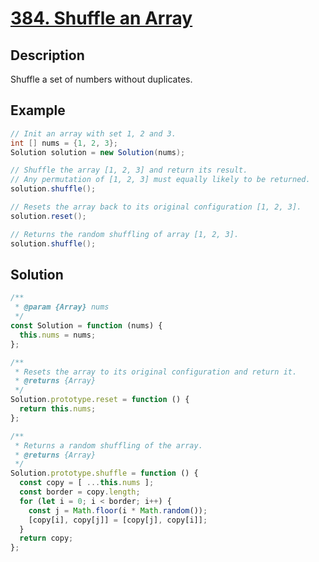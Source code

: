 # [384. Shuffle an Array](https://leetcode.com/problems/shuffle-an-array/)

## Description

Shuffle a set of numbers without duplicates.

## Example

```java
// Init an array with set 1, 2 and 3.
int [] nums = {1, 2, 3};
Solution solution = new Solution(nums);

// Shuffle the array [1, 2, 3] and return its result.
// Any permutation of [1, 2, 3] must equally likely to be returned.
solution.shuffle();

// Resets the array back to its original configuration [1, 2, 3].
solution.reset();

// Returns the random shuffling of array [1, 2, 3].
solution.shuffle();
```

## Solution

```javascript
/**
 * @param {Array} nums
 */
const Solution = function (nums) {
  this.nums = nums;
};

/**
 * Resets the array to its original configuration and return it.
 * @returns {Array}
 */
Solution.prototype.reset = function () {
  return this.nums;
};

/**
 * Returns a random shuffling of the array.
 * @returns {Array}
 */
Solution.prototype.shuffle = function () {
  const copy = [ ...this.nums ];
  const border = copy.length;
  for (let i = 0; i < border; i++) {
    const j = Math.floor(i * Math.random());
    [copy[i], copy[j]] = [copy[j], copy[i]];
  }
  return copy;
};
```
